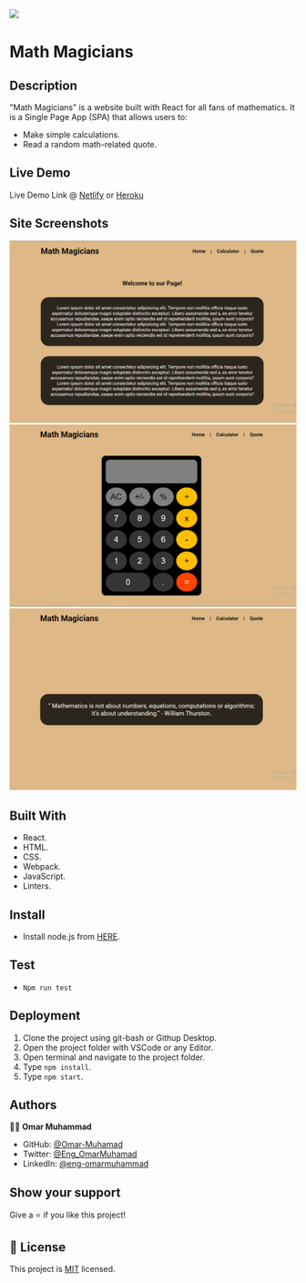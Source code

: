 ![](https://img.shields.io/badge/Microverse-blueviolet)
# Math Magicians
## Description
"Math Magicians" is a website built with React for all fans of mathematics. It is a Single Page App (SPA) that allows users to:
- Make simple calculations.
- Read a random math-related quote.

## Live Demo

Live Demo Link @ [Netlify](https://math-magician-o.netlify.app/) or [Heroku](https://math-magician-o.herokuapp.com/)

## Site Screenshots

![screenshot](./Screenshot-1.png)
![screenshot](./Screenshot-2.png)
![screenshot](./Screenshot-3.png)

## Built With

- React.
- HTML.
- CSS.
- Webpack.
- JavaScript.
- Linters.

## Install

- Install node.js from [HERE](https://nodejs.org/en/).

## Test

- `Npm run test`
  
## Deployment

1. Clone the project using git-bash or Githup Desktop.
2. Open the project folder with VSCode or any Editor.
3. Open terminal and navigate to the project folder.
4. Type `npm install`.
5. Type `npm start`.

## Authors

👨‍💻 **Omar Muhammad**

- GitHub: [@Omar-Muhamad](https://github.com/Omar-Muhamad)
- Twitter: [@Eng_OmarMuhamad](https://twitter.com/Eng_OmarMuhamad)
- LinkedIn: [@eng-omarmuhammad](https://www.linkedin.com/in/eng-omarmuhammad/)

## Show your support

Give a ⭐️ if you like this project!
## 📝 License

This project is [MIT](./MIT.md) licensed.
